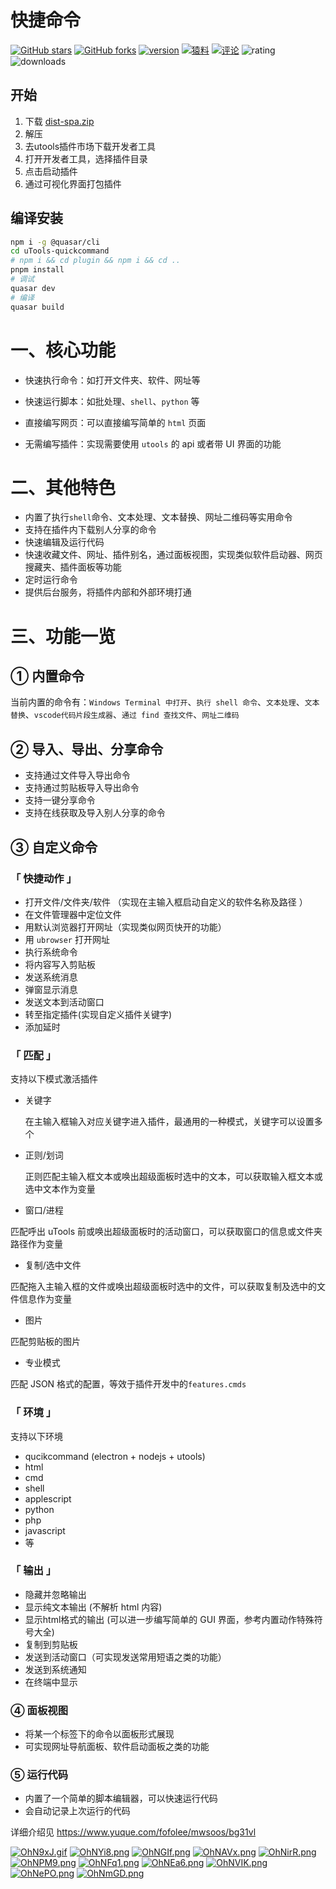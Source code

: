 # 快捷命令

[![GitHub stars](https://img.shields.io/github/stars/fofolee/uTools-quickcommand?style=flat-square)](https://github.com/fofolee/uTools-quickcommand/stargazers) [![GitHub forks](https://img.shields.io/github/forks/fofolee/uTools-quickcommand?style=flat-square)](https://github.com/fofolee/uTools-quickcommand/network/members) [![version](https://img.shields.io/badge/dynamic/json?color=f58142&label=version&query=%24.version&url=https%3A%2F%2Fraw.githubusercontent.com%2Ffofolee%2FuTools-quickcommand%2Fmaster%2Fplugin%2Fplugin.json&style=flat-square)](https://www.yuque.com/fofolee/qcdocs3/ucnd2o) [![猿料](https://img.shields.io/badge/%E7%8C%BF%E6%96%99-%2Fd%2F424-red?style=flat-square)](https://yuanliao.info/d/424) [![评论](https://img.shields.io/badge/dynamic/json?color=e05d44&label=%E8%AF%84%E8%AE%BA&query=%24.data.attributes.commentCount&url=https%3A%2F%2Fyuanliao.info%2Fapi%2Fdiscussions%2F424&style=flat-square)](https://yuanliao.info/d/424) ![rating](https://img.shields.io/badge/dynamic/json?color=05d44&label=评分&query=%24.rating&url=http%3A%2F%2Fopen.u-tools.cn%2Fplugins%2F9a1d1d03%3Ftag_id%3D0%26mid%3Dd1fef324-b4fd-5f81-b05e-4d4d822277b3%26nid%3Df1960e006c87cf1107f2017711668d6c&style=flat-square) ![downloads](https://img.shields.io/badge/dynamic/json?color=05d44&label=下载&query=%24.downloads&url=http%3A%2F%2Fopen.u-tools.cn%2Fplugins%2F9a1d1d03%3Ftag_id%3D0%26mid%3Dd1fef324-b4fd-5f81-b05e-4d4d822277b3%26nid%3Df1960e006c87cf1107f2017711668d6c&style=flat-square)

## 开始

1. 下载 [dist-spa.zip](https://github.com/bluryar/uTools-quickcommand/releases)
2. 解压
3. 去utools插件市场下载开发者工具
4. 打开开发者工具，选择插件目录
5. 点击启动插件
6. 通过可视化界面打包插件

## 编译安装

```sh
npm i -g @quasar/cli
cd uTools-quickcommand
# npm i && cd plugin && npm i && cd ..
pnpm install
# 调试
quasar dev
# 编译
quasar build
```

# 一、核心功能

- 快速执行命令：如打开文件夹、软件、网址等
- 快速运行脚本：如批处理、`shell`、`python` 等
- 直接编写网页：可以直接编写简单的  `html` 页面

- 无需编写插件：实现需要使用 `utools` 的 api 或者带 UI 界面的功能



# 二、其他特色

- 内置了执行`shell`命令、文本处理、文本替换、网址二维码等实用命令
- 支持在插件内下载别人分享的命令
- 快速编辑及运行代码
- 快速收藏文件、网址、插件别名，通过面板视图，实现类似软件启动器、网页搜藏夹、插件面板等功能
- 定时运行命令
- 提供后台服务，将插件内部和外部环境打通



# 三、功能一览

## ① 内置命令

当前内置的命令有：`Windows Terminal 中打开`、`执行 shell 命令`、`文本处理`、`文本替换`、`vscode代码片段生成器`、`通过 find 查找文件`、`网址二维码`



## ② 导入、导出、分享命令

- 支持通过文件导入导出命令
- 支持通过剪贴板导入导出命令
- 支持一键分享命令
- 支持在线获取及导入别人分享的命令



## ③ 自定义命令

### 「 快捷动作 」

- 打开文件/文件夹/软件 （实现在主输入框启动自定义的软件名称及路径 ）
- 在文件管理器中定位文件
- 用默认浏览器打开网址（实现类似网页快开的功能）
- 用 `ubrowser` 打开网址
- 执行系统命令
- 将内容写入剪贴板
- 发送系统消息
- 弹窗显示消息
- 发送文本到活动窗口
- 转至指定插件(实现自定义插件关键字)
- 添加延时



### 「 匹配 」

支持以下模式激活插件

- 关键字

  在主输入框输入对应关键字进入插件，最通用的一种模式，关键字可以设置多个

- 正则/划词

  正则匹配主输入框文本或唤出超级面板时选中的文本，可以获取输入框文本或选中文本作为变量

- 窗口/进程

 匹配呼出 uTools 前或唤出超级面板时的活动窗口，可以获取窗口的信息或文件夹路径作为变量

- 复制/选中文件

 匹配拖入主输入框的文件或唤出超级面板时选中的文件，可以获取复制及选中的文件信息作为变量

- 图片

 匹配剪贴板的图片

- 专业模式

匹配 JSON 格式的配置，等效于插件开发中的`features.cmds`



### 「 环境 」

支持以下环境

- qucikcommand (electron + nodejs + utools)
- html
- cmd
- shell
- applescript
- python
- php
- javascript
- 等



### 「 输出 」

- 隐藏并忽略输出
- 显示纯文本输出 (不解析 html 内容)
- 显示html格式的输出 (可以进一步编写简单的 GUI 界面，参考内置动作特殊符号大全)
- 复制到剪贴板
- 发送到活动窗口（可实现发送常用短语之类的功能）
- 发送到系统通知
- 在终端中显示



### ④ 面板视图

- 将某一个标签下的命令以面板形式展现
- 可实现网址导航面板、软件启动面板之类的功能



### ⑤ 运行代码

- 内置了一个简单的脚本编辑器，可以快速运行代码
- 会自动记录上次运行的代码



详细介绍见 https://www.yuque.com/fofolee/mwsoos/bg31vl

[![OhN9xJ.gif](https://s1.ax1x.com/2022/05/16/OhN9xJ.gif)](https://imgtu.com/i/OhN9xJ)
[![OhNYi8.png](https://s1.ax1x.com/2022/05/16/OhNYi8.png)](https://imgtu.com/i/OhNYi8)
[![OhNGIf.png](https://s1.ax1x.com/2022/05/16/OhNGIf.png)](https://imgtu.com/i/OhNGIf)
[![OhNAVx.png](https://s1.ax1x.com/2022/05/16/OhNAVx.png)](https://imgtu.com/i/OhNAVx)
[![OhNirR.png](https://s1.ax1x.com/2022/05/16/OhNirR.png)](https://imgtu.com/i/OhNirR)
[![OhNPM9.png](https://s1.ax1x.com/2022/05/16/OhNPM9.png)](https://imgtu.com/i/OhNPM9)
[![OhNFq1.png](https://s1.ax1x.com/2022/05/16/OhNFq1.png)](https://imgtu.com/i/OhNFq1)
[![OhNEa6.png](https://s1.ax1x.com/2022/05/16/OhNEa6.png)](https://imgtu.com/i/OhNEa6)
[![OhNVIK.png](https://s1.ax1x.com/2022/05/16/OhNVIK.png)](https://imgtu.com/i/OhNVIK)
[![OhNePO.png](https://s1.ax1x.com/2022/05/16/OhNePO.png)](https://imgtu.com/i/OhNePO)
[![OhNmGD.png](https://s1.ax1x.com/2022/05/16/OhNmGD.png)](https://imgtu.com/i/OhNmGD)
